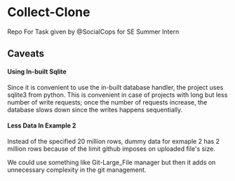 # Collect-Clone
Repo For Task given by @SocialCops for SE Summer Intern


## Caveats


#### Using In-built Sqlite

Since it is convenient to use the in-built database handler,
the project uses sqlite3 from python. This is convenient in case of projects
with long but less number of write requests; once the number of requests
increase, the database slows down since the writes happens sequentially.

#### Less Data In Example 2

Instead of the specified 20 million rows, dummy data for exmaple 2 has 2 million rows because of the limit github imposes on uploaded file's size.

We could use something like Git-Large_File manager but then it adds on unnecessary complexity in the git management.